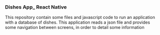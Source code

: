 ### Dishes App_ React Native

This repository contain some files and javascript code to run an application with a database of dishes. This application reads a json file and provides some navigation between screens, in order to detail some information